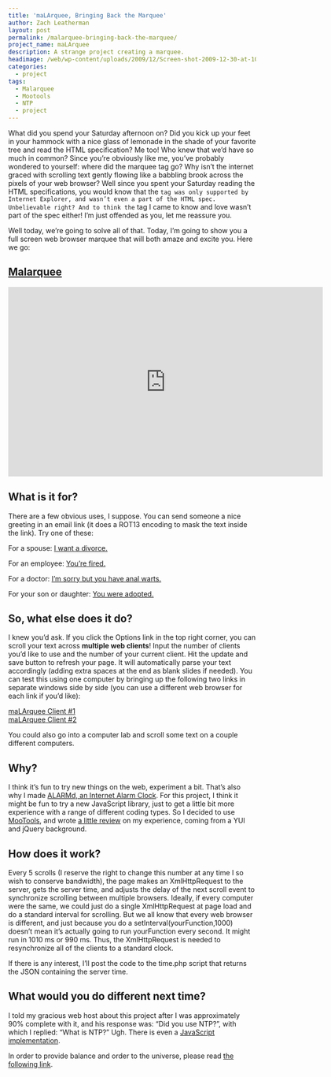 ```yaml
---
title: 'maLArquee, Bringing Back the Marquee'
author: Zach Leatherman
layout: post
permalink: /malarquee-bringing-back-the-marquee/
project_name: maLArquee
description: A strange project creating a marquee.
headimage: /web/wp-content/uploads/2009/12/Screen-shot-2009-12-30-at-10.50.55-PM.png
categories:
  - project
tags:
  - Malarquee
  - Mootools
  - NTP
  - project
---
```


What did you spend your Saturday afternoon on? Did you kick up your feet in your hammock with a nice glass of lemonade in the shade of your favorite tree and read the HTML specification? Me too! Who knew that we’d have so much in common? Since you’re obviously like me, you’ve probably wondered to yourself: where did the marquee tag go? Why isn’t the internet graced with scrolling text gently flowing like a babbling brook across the pixels of your web browser? Well since you spent your Saturday reading the HTML specifications, you would know that the `` tag was only supported by Internet Explorer, and wasn’t even a part of the HTML spec. Unbelievable right? And to think the `` tag I came to know and love wasn’t part of the spec either! I’m just offended as you, let me reassure you. 

Well today, we’re going to solve all of that. Today, I’m going to show you a full screen web browser marquee that will both amaze and excite you. Here we go:

## [Malarquee](http://www.zachleat.com/Projects/Malarquee)


<div class="fluid-width-video-wrapper"><iframe class="youtube-player" type="text/html" width="640" height="385" src="http://www.youtube.com/embed/9OiF8Hd6Db0/" frameborder="0"></iframe></div>

## What is it for?

There are a few obvious uses, I suppose. You can send someone a nice greeting in an email link (it does a ROT13 encoding to mask the text inside the link). Try one of these:

For a spouse: [I want a divorce.][1]

 [1]: http://www.zachleat.com/Projects/Malarquee/index.html?text=V%20jnag%20n%20qvibepr.

For an employee: [You’re fired.][2]

 [2]: http://www.zachleat.com/Projects/Malarquee/index.html?text=Lbh'er%20sverq.

For a doctor: [I’m sorry but you have anal warts.][3]

 [3]: http://www.zachleat.com/Projects/Malarquee/index.html?text=V'z%20fbeel%7Cohg%20lbh%20unir%7Cnany%20jnegf.

For your son or daughter: [You were adopted.][4]

 [4]: http://www.zachleat.com/Projects/Malarquee/index.html?text=Lbh%20jrer%20nqbcgrq.

## So, what else does it do?

I knew you’d ask. If you click the Options link in the top right corner, you can scroll your text across **multiple web clients**! Input the number of clients you’d like to use and the number of your current client. Hit the update and save button to refresh your page. It will automatically parse your text accordingly (adding extra spaces at the end as blank slides if needed). You can test this using one computer by bringing up the following two links in separate windows side by side (you can use a different web browser for each link if you’d like):

[maLArquee Client #1][5]  
[maLArquee Client #2][6]

 [5]: /Projects/Malarquee/index.html?c=1&n=2
 [6]: /Projects/Malarquee/index.html?c=2&n=2

You could also go into a computer lab and scroll some text on a couple different computers.

## Why?

I think it’s fun to try new things on the web, experiment a bit. That’s also why I made [ALARMd, an Internet Alarm Clock][7]. For this project, I think it might be fun to try a new JavaScript library, just to get a little bit more experience with a range of different coding types. So I decided to use [MooTools][8], and wrote [a little review][9] on my experience, coming from a YUI and jQuery background.

 [7]: http://www.zachleat.com/web/2007/06/18/wake-up-to-youtube-on-my-internet-alarm-clock/
 [8]: http://www.mootools.net/
 [9]: http://www.zachleat.com/web/2007/07/22/what-sound-does-a-cow-make-mootools/

## How does it work?

Every 5 scrolls (I reserve the right to change this number at any time I so wish to conserve bandwidth), the page makes an XmlHttpRequest to the server, gets the server time, and adjusts the delay of the next scroll event to synchronize scrolling between multiple browsers. Ideally, if every computer were the same, we could just do a single XmlHttpRequest at page load and do a standard interval for scrolling. But we all know that every web browser is different, and just because you do a setInterval(yourFunction,1000) doesn’t mean it’s actually going to run yourFunction every second. It might run in 1010 ms or 990 ms. Thus, the XmlHttpRequest is needed to resynchronize all of the clients to a standard clock.

If there is any interest, I’ll post the code to the time.php script that returns the JSON containing the server time.

## What would you do different next time?

I told my gracious web host about this project after I was approximately 90% complete with it, and his response was: “Did you use NTP?”, with which I replied: “What is NTP?” Ugh. There is even a [JavaScript implementation][10].

 [10]: http://jehiah.cz/archive/ntp-for-javascript

In order to provide balance and order to the universe, please read [the following link][11].

 [11]: http://www.mcli.dist.maricopa.edu/tut/tut17.html